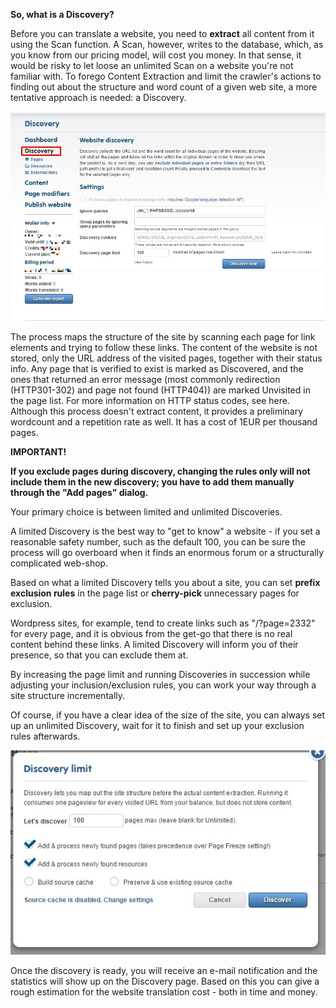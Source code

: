 **So, what is a Discovery?**

Before you can translate a website, you need to **extract** all content from it using the Scan function. A Scan, however, writes to the database, which, as you know from our pricing model, will cost you money. In that sense, it would be risky to let loose an unlimited Scan on a website you're not familiar with. To forego Content Extraction and limit the crawler's actions to finding out about the structure and word count of a given web site, a more tentative approach is needed: a Discovery.

![Run discovery](/img/discovery.png)

The process maps the structure of the site by scanning each page for link elements and trying to follow these links. The content of the website is not stored, only the URL address of the visited pages, together with their status info. Any page that is verified to exist is marked as Discovered, and the ones that returned an error message (most commonly redirection (HTTP301-302) and page not found (HTTP404)) are marked Unvisited in the page list. For more information on HTTP status codes, see here. Although this process doesn't extract content, it provides a preliminary wordcount and a repetition rate as well. It has a cost of 1EUR per thousand pages.

**IMPORTANT!**

**If you exclude pages during discovery, changing the rules only will not include them in the new discovery; you have to add them manually through the "Add pages" dialog.**

Your primary choice is between limited and unlimited Discoveries.

A limited Discovery is the best way to "get to know" a website - if you set a reasonable safety number, such as the default 100, you can be sure the process will go overboard when it finds an enormous forum or a structurally complicated web-shop.

Based on what a limited Discovery tells you about a site, you can set **prefix exclusion rules** in the page list or **cherry-pick** unnecessary pages for exclusion.

Wordpress sites, for example, tend to create links such as "/?page=2332" for every page, and it is obvious from the get-go that there is no real content behind these links. A limited Discovery will inform you of their presence, so that you can exclude them at.

By increasing the page limit and running Discoveries in succession while adjusting your inclusion/exclusion rules, you can work your way through a site structure incrementally.

Of course, if you have a clear idea of the size of the site, you can always set up an unlimited Discovery, wait for it to finish and set up your exclusion rules afterwards.

![Discovery limit](/img/discovery-limit.png)

Once the discovery is ready, you will receive an e-mail notification and the statistics will show up on the Discovery page. Based on this you can give a rough estimation for the website translation cost - both in time and money.
